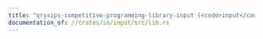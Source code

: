 ```yaml
---
title: "qryxips-competitive-programming-library-input (<code>input</code>)"
documentation_of: //crates/io/input/src/lib.rs
---
```


